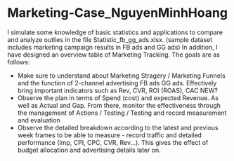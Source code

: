 # Marketing-Case_NguyenMinhHoang

I simulate some knowledge of basic statistics and applications to compare and analyze outlies in the file Statistic_fb_gg_ads.xlsx. (sample dataset includes marketing campaign results in FB ads and GG ads)
In addition, I have designed an overview table of Marketing Tracking. The goals are as follows:
+ Make sure to understand about Marketing Stragery / Marketing Funnels and the function of 2-channel advertising FB ads GG ads. Effectively bring important indicators such as Rev, CVR, ROI (ROAS), CAC NEW?
+ Observe the plan in terms of Spend (cost) and expected Revenue. As well as Actual and Gap. From there, monitor the effectiveness through the management of Actions / Testing / Testing and record measurement and evaluation
+ Observe the detailed breakdown according to the latest and previous week frames to be able to measure - record traffic and detailed performance (Imp, CPI, CPC, CVR, Rev...). This gives the effect of budget allocation and advertising details later on.
